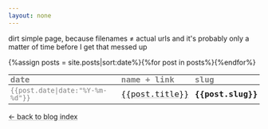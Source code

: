 ```yaml
---
layout: none
---
```

dirt simple page, because filenames ≠ actual urls and it's probably only a matter of time before I get that messed up

<table>
	<thead><tr><th>date</th><th>name + link</th><th>slug</th></tr></thead>
	<tbody>{%assign posts = site.posts|sort:date%}{%for post in posts%}<tr>
		<td><small>{{post.date|date:"%Y-%m-%d"}}</small></td>
		<td><a href="{{post.url}}">{{post.title}}</a></td>
		<td><b>{{post.slug}}</b></td>
	</tr>{%endfor%}</tbody>
</table>

[← back to blog index](./)

<style>table{font-family:monospace; font-size:1.15em;} td{padding:.25em;} small{color:#808080;} a{color:inherit; text-decoration-color:#dfdfdf; text-decoration-thickness:.15em;} a:hover,a:focus,a:active{text-decoration:none; color:#808080;} td:last-child,th:last-child{padding-left:.5em;}
th{text-align:left; padding:0 .25em; color:#808080;}</style>